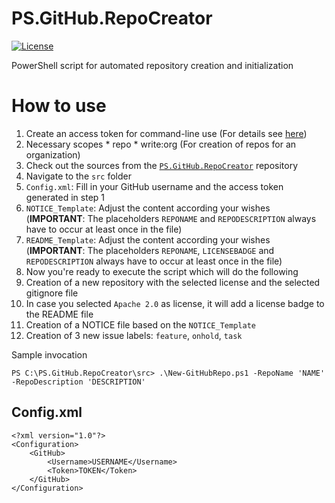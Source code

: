 # PS.GitHub.RepoCreator
[![License](https://img.shields.io/badge/license-Apache%20License%202.0-blue.svg)](https://github.com/rufer7/PS.GitHub.RepoCreator/blob/master/LICENSE)

PowerShell script for automated repository creation and initialization

# How to use

1. Create an access token for command-line use (For details see [here](https://help.github.com/articles/creating-an-access-token-for-command-line-use/))
  1. Necessary scopes
    * repo
    * write:org (For creation of repos for an organization)
2. Check out the sources from the [`PS.GitHub.RepoCreator`](https://github.com/rufer7/PS.GitHub.RepoCreator) repository
3. Navigate to the `src` folder
  1. `Config.xml`: Fill in your GitHub username and the access token generated in step 1
  2. `NOTICE_Template`: Adjust the content according your wishes (**IMPORTANT**: The placeholders `REPONAME` and `REPODESCRIPTION` always have to occur at least once in the file)
  3. `README_Template`: Adjust the content according your wishes (**IMPORTANT**: The placeholders `REPONAME`, `LICENSEBADGE` and `REPODESCRIPTION` always have to occur at least once in the file)
4. Now you're ready to execute the script which will do the following
  1. Creation of a new repository with the selected license and the selected gitignore file
  2. In case you selected `Apache 2.0` as license, it will add a license badge to the README file
  3. Creation of a NOTICE file based on the `NOTICE_Template`
  4. Creation of 3 new issue labels: `feature`, `onhold`, `task`

Sample invocation

```
PS C:\PS.GitHub.RepoCreator\src> .\New-GitHubRepo.ps1 -RepoName 'NAME' -RepoDescription 'DESCRIPTION'
```

## Config.xml

```
<?xml version="1.0"?>
<Configuration>
	<GitHub>
		<Username>USERNAME</Username>
		<Token>TOKEN</Token>
	</GitHub>
</Configuration>
```
